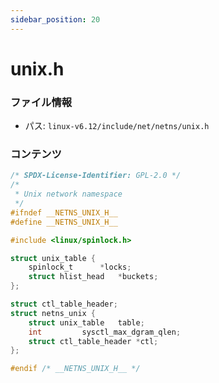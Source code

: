 ```yaml
---
sidebar_position: 20
---
```

# unix.h

### ファイル情報

- パス: `linux-v6.12/include/net/netns/unix.h`

### コンテンツ

```h
/* SPDX-License-Identifier: GPL-2.0 */
/*
 * Unix network namespace
 */
#ifndef __NETNS_UNIX_H__
#define __NETNS_UNIX_H__

#include <linux/spinlock.h>

struct unix_table {
	spinlock_t		*locks;
	struct hlist_head	*buckets;
};

struct ctl_table_header;
struct netns_unix {
	struct unix_table	table;
	int			sysctl_max_dgram_qlen;
	struct ctl_table_header	*ctl;
};

#endif /* __NETNS_UNIX_H__ */

```
